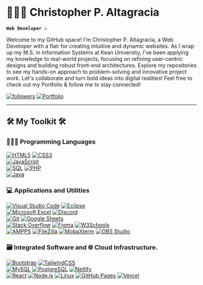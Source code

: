 # 👨🏽‍💻 Christopher P. Altagracia 

**`Web Developer ☑️`**

Welcome to my GitHub space! I'm Christopher P. Altagracia, a Web Developer with a flair for creating intuitive and dynamic websites. As I wrap up my M.S. in Information Systems at Kean University, I’ve been applying my knowledge to real-world projects, focusing on refining user-centric designs and building robust front-end architectures. Explore my repositories to see my hands-on approach to problem-solving and innovative project work. Let's collaborate and turn bold ideas into digital realities! Feel free to check out my Portfolio & follow me to stay connected!

<p>
   <a href="https://github.com/ChrisAltay?tab=followers">
      <img alt="followers" title="Follow me on Github" src="https://custom-icon-badges.demolab.com/github/followers/ChrisAltay?color=236ad3&labelColor=1155ba&style=for-the-badge&logo=person-add&label=Follow&logoColor=white"/></a>
   <a href="https://chrisaltay.com">
      <img alt="Portfolio" title="View my Portfolio" src="https://custom-icon-badges.demolab.com/badge/Portfolio-236ad3?style=for-the-badge&labelColor=white"/>
   </a>
</p>


---

<h2>🛠️ My Toolkit 🛠️ </h2>
<h3>👨🏽‍💻 Programming Languages</h3>
<p>
   <a href=""><img alt="HTML5" src="https://img.shields.io/badge/-HTML5-05122A?style=flat&logo=html5&logoColor=E34F26"></a>
   <a href=""><img alt="CSS3" src="https://img.shields.io/badge/-CSS3-05122A?style=flat&logo=css3&logoColor=1572B6"></a><br>
   <a href=""><img alt="JavaScript" src="https://img.shields.io/badge/-JavaScript-05122A?style=flat&logo=javascript"></a><br>
   <a href=""><img alt="SQL" src="https://img.shields.io/badge/-SQL-05122A?style=flat&logo=postgresql&logoColor=white"></a>
   <a href=""><img alt="PHP" src="https://img.shields.io/badge/-PHP-05122A?style=flat&logo=php"></a><br>
   <a href=""><img alt="Java" src="https://img.shields.io/badge/-Java-05122A?style=flat&logo=java&logoColor=white"></a>
</p>

<h3>💻 Applications and Utilities</h3>
<p>
<a href=""><img alt="Visual Studio Code" src="https://img.shields.io/badge/-Visual%20Studio%20Code-05122A?style=flat&logo=visual-studio-code&logoColor=007ACC"></a>
  <a href=""><img alt="Eclipse" src="https://img.shields.io/badge/-Eclipse-2C2255?style=flat&logo=eclipse&logoColor=white"></a><br>
  <a href=""><img alt="Microsoft Excel" src="https://img.shields.io/badge/-Microsoft%20Excel-217346?style=flat&logo=microsoft-excel&logoColor=white"></a>
  <a href=""><img alt="Discord" src="https://img.shields.io/badge/-Discord-05122A?style=flat&logo=discord&logoColor=5865F2"></a><br>
  <a href=""><img alt="Git" src="https://img.shields.io/badge/-Git-05122A?style=flat&logo=git&logoColor=F05032"></a>
  <a href=""><img alt="Google Sheets" src="https://img.shields.io/badge/-Google%20Sheets-05122A?style=flat&logo=google-sheets&logoColor=34A853"></a><br>
  <a href=""><img alt="Stack Overflow" src="https://img.shields.io/badge/-Stack%20Overflow-05122A?style=flat&logo=stack-overflow&logoColor=F58025"></a>
  <a href=""><img alt="Figma" src="https://img.shields.io/badge/-Figma-F24E1E?style=flat&logo=figma&logoColor=white"></a>
  <a href=""><img alt="W3Schools" src="https://img.shields.io/badge/-W3Schools-4CAF50?style=flat&logo=w3schools&logoColor=white"></a><br>
  <a href=""><img alt="AMPPS" src="https://img.shields.io/badge/-AMPPS-05122A?style=flat&logo=ampps&logoColor=lightgrey"></a>
  <a href=""><img alt="FileZilla" src="https://img.shields.io/badge/-FileZilla-BF0000?style=flat&logo=filezilla&logoColor=white"></a>
  <a href=""><img alt="MobaXterm" src="https://img.shields.io/badge/-MobaXterm-05122A?style=flat&logo=mobaxterm&logoColor=00ADEF"></a>
  <a href=""><img alt="OBS Studio" src="https://img.shields.io/badge/-OBS%20Studio-302E31?style=flat&logo=obs-studio&logoColor=white"></a>
</p>



<h3>🗃️ Integrated Software and 🌐 Cloud Infrastructure. </h3>
<p>
  <a href=""><img alt="Bootstrap" src="https://img.shields.io/badge/-Bootstrap-05122A?style=flat&logo=bootstrap&logoColor=563D7C"></a>
  <a href=""><img alt="TailwindCSS" src="https://img.shields.io/badge/TailwindCSS-05122A?style=flat&logo=tailwindcss&logoColor=white"/></a> <br>
  <a href=""><img alt="MySQL" src="https://img.shields.io/badge/-MySQL-05122A?style=flat&logo=mysql&logoColor=4479A1"></a>
  <a href=""><img alt="PostgreSQL" src="https://img.shields.io/badge/-PostgreSQL-4169E1?style=flat&logo=postgresql&logoColor=white"></a>
  <a href=""><img alt="Netlify" src="https://img.shields.io/badge/netlify.app-05122A?style=flat&logo=netlify&logoColor=white"/></a> <br>
  <a href=""><img alt="React" src="https://img.shields.io/badge/-React-05122A?style=flat&logo=react&logoColor=61DAFB"></a>
  <a href=""><img alt="Node.js" src="https://img.shields.io/badge/-Node.js-339933?style=flat&logo=node.js&logoColor=white"></a>
  <a href=""><img alt="Linux" src="https://img.shields.io/badge/-Linux-FCC624?style=flat&logo=linux&logoColor=black"></a>
  <a href=""><img alt="GitHub Pages" src="https://img.shields.io/badge/-GitHub%20Pages-05122A?style=flat&logo=github&logoColor=white"></a>
  <a href=""><img alt="Vercel" src="https://img.shields.io/badge/-Vercel-000000?style=flat&logo=vercel&logoColor=white"></a>
</p>

<style> 

a img {
  transition: transform 0.3s ease, background-color 0.3s ease;
}

a img:hover {
  transform: scale(1.1);
  background-color: #ffffff;
}

</style>



